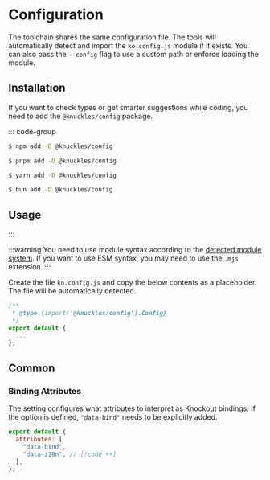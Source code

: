 # Configuration

The toolchain shares the same configuration file. The tools will automatically detect and import the `ko.config.js` module if it exists. You can also pass the `--config` flag to use a custom path or enforce loading the module.

## Installation

If you want to check types or get smarter suggestions while coding, you need to add the `@knuckles/config` package.

::: code-group

```sh [npm]
$ npm add -D @knuckles/config
```

```sh [pnpm]
$ pnpm add -D @knuckles/config
```

```sh [yarn]
$ yarn add -D @knuckles/config
```

```sh [bun]
$ bun add -D @knuckles/config
```

## Usage

:::

:::warning
You need to use module syntax according to the [detected module system](https://nodejs.org/api/packages.html#packages_determining_module_system). If you want to use ESM syntax, you may need to use the `.mjs` extension.
:::

Create the file `ko.config.js` and copy the below contents as a placeholder. The file will be automatically detected.

```js
/**
 * @type {import('@knuckles/config').Config}
 */
export default {
  ...
};
```

## Common

### Binding Attributes

The setting configures what attributes to interpret as Knockout bindings. If the option is defined, `"data-bind"` needs to be explicitly added.

```js
export default {
  attributes: [
    "data-bind",
    "data-i18n", // [!code ++]
  ],
};
```
